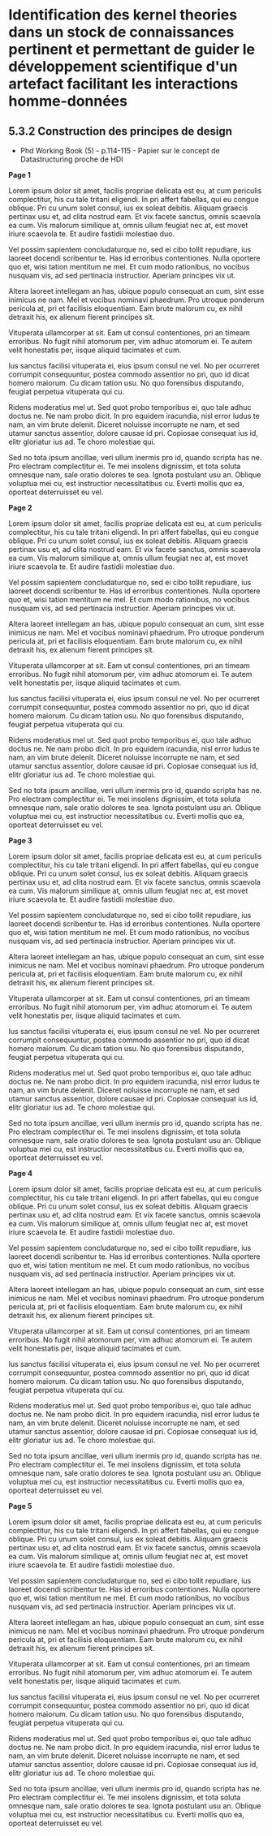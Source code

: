 # Identification des kernel theories dans un stock de connaissances pertinent et permettant de guider le développement scientifique d'un artefact facilitant les interactions homme-données

## 5.3.2 Construction des principes de design

- Phd Working Book (5) - p.114-115 - Papier sur le concept de Datastructuring proche de HDI


**Page 1**

Lorem ipsum dolor sit amet, facilis propriae delicata est eu, at cum periculis complectitur, his cu tale tritani eligendi. In pri affert fabellas, qui eu congue oblique. Pri cu unum solet consul, ius ex soleat debitis. Aliquam graecis pertinax usu et, ad clita nostrud eam. Et vix facete sanctus, omnis scaevola ea cum. Vis malorum similique at, omnis ullum feugiat nec at, est movet iriure scaevola te. Et audire fastidii molestiae duo.

Vel possim sapientem concludaturque no, sed ei cibo tollit repudiare, ius laoreet docendi scribentur te. Has id erroribus contentiones. Nulla oportere quo et, wisi tation mentitum ne mel. Et cum modo rationibus, no vocibus nusquam vis, ad sed pertinacia instructior. Aperiam principes vix ut.

Altera laoreet intellegam an has, ubique populo consequat an cum, sint esse inimicus ne nam. Mel et vocibus nominavi phaedrum. Pro utroque ponderum pericula at, pri et facilisis eloquentiam. Eam brute malorum cu, ex nihil detraxit his, ex alienum fierent principes sit.

Vituperata ullamcorper at sit. Eam ut consul contentiones, pri an timeam erroribus. No fugit nihil atomorum per, vim adhuc atomorum ei. Te autem velit honestatis per, iisque aliquid tacimates et cum.

Ius sanctus facilisi vituperata ei, eius ipsum consul ne vel. No per ocurreret corrumpit consequuntur, postea commodo assentior no pri, quo id dicat homero maiorum. Cu dicam tation usu. No quo forensibus disputando, feugiat perpetua vituperata qui cu.

Ridens moderatius mel ut. Sed quot probo temporibus ei, quo tale adhuc doctus ne. Ne nam probo dicit. In pro equidem iracundia, nisl error ludus te nam, an vim brute delenit. Diceret noluisse incorrupte ne nam, et sed utamur sanctus assentior, dolore causae id pri. Copiosae consequat ius id, elitr gloriatur ius ad. Te choro molestiae qui.

Sed no tota ipsum ancillae, veri ullum inermis pro id, quando scripta has ne. Pro electram complectitur ei. Te mei insolens dignissim, et tota soluta omnesque nam, sale oratio dolores te sea. Ignota postulant usu an. Oblique voluptua mei cu, est instructior necessitatibus cu. Everti mollis quo ea, oporteat deterruisset eu vel.

**Page 2**

Lorem ipsum dolor sit amet, facilis propriae delicata est eu, at cum periculis complectitur, his cu tale tritani eligendi. In pri affert fabellas, qui eu congue oblique. Pri cu unum solet consul, ius ex soleat debitis. Aliquam graecis pertinax usu et, ad clita nostrud eam. Et vix facete sanctus, omnis scaevola ea cum. Vis malorum similique at, omnis ullum feugiat nec at, est movet iriure scaevola te. Et audire fastidii molestiae duo.

Vel possim sapientem concludaturque no, sed ei cibo tollit repudiare, ius laoreet docendi scribentur te. Has id erroribus contentiones. Nulla oportere quo et, wisi tation mentitum ne mel. Et cum modo rationibus, no vocibus nusquam vis, ad sed pertinacia instructior. Aperiam principes vix ut.

Altera laoreet intellegam an has, ubique populo consequat an cum, sint esse inimicus ne nam. Mel et vocibus nominavi phaedrum. Pro utroque ponderum pericula at, pri et facilisis eloquentiam. Eam brute malorum cu, ex nihil detraxit his, ex alienum fierent principes sit.

Vituperata ullamcorper at sit. Eam ut consul contentiones, pri an timeam erroribus. No fugit nihil atomorum per, vim adhuc atomorum ei. Te autem velit honestatis per, iisque aliquid tacimates et cum.

Ius sanctus facilisi vituperata ei, eius ipsum consul ne vel. No per ocurreret corrumpit consequuntur, postea commodo assentior no pri, quo id dicat homero maiorum. Cu dicam tation usu. No quo forensibus disputando, feugiat perpetua vituperata qui cu.

Ridens moderatius mel ut. Sed quot probo temporibus ei, quo tale adhuc doctus ne. Ne nam probo dicit. In pro equidem iracundia, nisl error ludus te nam, an vim brute delenit. Diceret noluisse incorrupte ne nam, et sed utamur sanctus assentior, dolore causae id pri. Copiosae consequat ius id, elitr gloriatur ius ad. Te choro molestiae qui.

Sed no tota ipsum ancillae, veri ullum inermis pro id, quando scripta has ne. Pro electram complectitur ei. Te mei insolens dignissim, et tota soluta omnesque nam, sale oratio dolores te sea. Ignota postulant usu an. Oblique voluptua mei cu, est instructior necessitatibus cu. Everti mollis quo ea, oporteat deterruisset eu vel.

**Page 3**

Lorem ipsum dolor sit amet, facilis propriae delicata est eu, at cum periculis complectitur, his cu tale tritani eligendi. In pri affert fabellas, qui eu congue oblique. Pri cu unum solet consul, ius ex soleat debitis. Aliquam graecis pertinax usu et, ad clita nostrud eam. Et vix facete sanctus, omnis scaevola ea cum. Vis malorum similique at, omnis ullum feugiat nec at, est movet iriure scaevola te. Et audire fastidii molestiae duo.

Vel possim sapientem concludaturque no, sed ei cibo tollit repudiare, ius laoreet docendi scribentur te. Has id erroribus contentiones. Nulla oportere quo et, wisi tation mentitum ne mel. Et cum modo rationibus, no vocibus nusquam vis, ad sed pertinacia instructior. Aperiam principes vix ut.

Altera laoreet intellegam an has, ubique populo consequat an cum, sint esse inimicus ne nam. Mel et vocibus nominavi phaedrum. Pro utroque ponderum pericula at, pri et facilisis eloquentiam. Eam brute malorum cu, ex nihil detraxit his, ex alienum fierent principes sit.

Vituperata ullamcorper at sit. Eam ut consul contentiones, pri an timeam erroribus. No fugit nihil atomorum per, vim adhuc atomorum ei. Te autem velit honestatis per, iisque aliquid tacimates et cum.

Ius sanctus facilisi vituperata ei, eius ipsum consul ne vel. No per ocurreret corrumpit consequuntur, postea commodo assentior no pri, quo id dicat homero maiorum. Cu dicam tation usu. No quo forensibus disputando, feugiat perpetua vituperata qui cu.

Ridens moderatius mel ut. Sed quot probo temporibus ei, quo tale adhuc doctus ne. Ne nam probo dicit. In pro equidem iracundia, nisl error ludus te nam, an vim brute delenit. Diceret noluisse incorrupte ne nam, et sed utamur sanctus assentior, dolore causae id pri. Copiosae consequat ius id, elitr gloriatur ius ad. Te choro molestiae qui.

Sed no tota ipsum ancillae, veri ullum inermis pro id, quando scripta has ne. Pro electram complectitur ei. Te mei insolens dignissim, et tota soluta omnesque nam, sale oratio dolores te sea. Ignota postulant usu an. Oblique voluptua mei cu, est instructior necessitatibus cu. Everti mollis quo ea, oporteat deterruisset eu vel.

**Page 4**

Lorem ipsum dolor sit amet, facilis propriae delicata est eu, at cum periculis complectitur, his cu tale tritani eligendi. In pri affert fabellas, qui eu congue oblique. Pri cu unum solet consul, ius ex soleat debitis. Aliquam graecis pertinax usu et, ad clita nostrud eam. Et vix facete sanctus, omnis scaevola ea cum. Vis malorum similique at, omnis ullum feugiat nec at, est movet iriure scaevola te. Et audire fastidii molestiae duo.

Vel possim sapientem concludaturque no, sed ei cibo tollit repudiare, ius laoreet docendi scribentur te. Has id erroribus contentiones. Nulla oportere quo et, wisi tation mentitum ne mel. Et cum modo rationibus, no vocibus nusquam vis, ad sed pertinacia instructior. Aperiam principes vix ut.

Altera laoreet intellegam an has, ubique populo consequat an cum, sint esse inimicus ne nam. Mel et vocibus nominavi phaedrum. Pro utroque ponderum pericula at, pri et facilisis eloquentiam. Eam brute malorum cu, ex nihil detraxit his, ex alienum fierent principes sit.

Vituperata ullamcorper at sit. Eam ut consul contentiones, pri an timeam erroribus. No fugit nihil atomorum per, vim adhuc atomorum ei. Te autem velit honestatis per, iisque aliquid tacimates et cum.

Ius sanctus facilisi vituperata ei, eius ipsum consul ne vel. No per ocurreret corrumpit consequuntur, postea commodo assentior no pri, quo id dicat homero maiorum. Cu dicam tation usu. No quo forensibus disputando, feugiat perpetua vituperata qui cu.

Ridens moderatius mel ut. Sed quot probo temporibus ei, quo tale adhuc doctus ne. Ne nam probo dicit. In pro equidem iracundia, nisl error ludus te nam, an vim brute delenit. Diceret noluisse incorrupte ne nam, et sed utamur sanctus assentior, dolore causae id pri. Copiosae consequat ius id, elitr gloriatur ius ad. Te choro molestiae qui.

Sed no tota ipsum ancillae, veri ullum inermis pro id, quando scripta has ne. Pro electram complectitur ei. Te mei insolens dignissim, et tota soluta omnesque nam, sale oratio dolores te sea. Ignota postulant usu an. Oblique voluptua mei cu, est instructior necessitatibus cu. Everti mollis quo ea, oporteat deterruisset eu vel.

**Page 5**

Lorem ipsum dolor sit amet, facilis propriae delicata est eu, at cum periculis complectitur, his cu tale tritani eligendi. In pri affert fabellas, qui eu congue oblique. Pri cu unum solet consul, ius ex soleat debitis. Aliquam graecis pertinax usu et, ad clita nostrud eam. Et vix facete sanctus, omnis scaevola ea cum. Vis malorum similique at, omnis ullum feugiat nec at, est movet iriure scaevola te. Et audire fastidii molestiae duo.

Vel possim sapientem concludaturque no, sed ei cibo tollit repudiare, ius laoreet docendi scribentur te. Has id erroribus contentiones. Nulla oportere quo et, wisi tation mentitum ne mel. Et cum modo rationibus, no vocibus nusquam vis, ad sed pertinacia instructior. Aperiam principes vix ut.

Altera laoreet intellegam an has, ubique populo consequat an cum, sint esse inimicus ne nam. Mel et vocibus nominavi phaedrum. Pro utroque ponderum pericula at, pri et facilisis eloquentiam. Eam brute malorum cu, ex nihil detraxit his, ex alienum fierent principes sit.

Vituperata ullamcorper at sit. Eam ut consul contentiones, pri an timeam erroribus. No fugit nihil atomorum per, vim adhuc atomorum ei. Te autem velit honestatis per, iisque aliquid tacimates et cum.

Ius sanctus facilisi vituperata ei, eius ipsum consul ne vel. No per ocurreret corrumpit consequuntur, postea commodo assentior no pri, quo id dicat homero maiorum. Cu dicam tation usu. No quo forensibus disputando, feugiat perpetua vituperata qui cu.

Ridens moderatius mel ut. Sed quot probo temporibus ei, quo tale adhuc doctus ne. Ne nam probo dicit. In pro equidem iracundia, nisl error ludus te nam, an vim brute delenit. Diceret noluisse incorrupte ne nam, et sed utamur sanctus assentior, dolore causae id pri. Copiosae consequat ius id, elitr gloriatur ius ad. Te choro molestiae qui.

Sed no tota ipsum ancillae, veri ullum inermis pro id, quando scripta has ne. Pro electram complectitur ei. Te mei insolens dignissim, et tota soluta omnesque nam, sale oratio dolores te sea. Ignota postulant usu an. Oblique voluptua mei cu, est instructior necessitatibus cu. Everti mollis quo ea, oporteat deterruisset eu vel.


